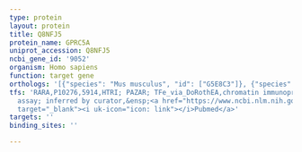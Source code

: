 ```yaml
---
type: protein
layout: protein
title: Q8NFJ5
protein_name: GPRC5A
uniprot_accession: Q8NFJ5
ncbi_gene_id: '9052'
organism: Homo sapiens
function: target gene
orthologs: '[{"species": "Mus musculus", "id": ["G5E8C3"]}, {"species": "Rattus norvegicus", "id": ["A1A5R2"]}]'
tfs: 'RARA,P10276,5914,HTRI; PAZAR; TFe_via_DoRothEA,chromatin immunoprecipitation
  assay; inferred by curator,&ensp;<a href="https://www.ncbi.nlm.nih.gov/pubmed/?term=18971253%5Buid%5D+OR+19279407%5Buid%5D+OR+22900683%5Buid%5D+OR+18971253%5Buid%5D+OR+22458515%5Buid%5D+OR+31340985%5Buid%5D"
  target="_blank"><i uk-icon="icon: link"></i>Pubmed</a>'
targets: ''
binding_sites: ''

---
```

